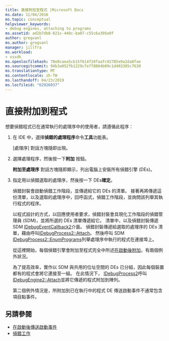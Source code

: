 ```yaml
---
title: 直接附加至程式 |Microsoft Docs
ms.date: 11/04/2016
ms.topic: conceptual
helpviewer_keywords:
- debug engines, attaching to programs
ms.assetid: ad2b7db8-821c-440c-ba07-c55c6a395e0f
author: gregvanl
ms.author: gregvanl
manager: jillfra
ms.workload:
- vssdk
ms.openlocfilehash: 70e8caea5cb15f614f20faafc92785e9a2da8fae
ms.sourcegitcommit: 94b3a052fb1229c7e7f8804b09c1d403385c7630
ms.translationtype: MT
ms.contentlocale: zh-TW
ms.lasthandoff: 04/23/2019
ms.locfileid: "62926037"
---
```

# <a name="attach-directly-to-a-program"></a>直接附加到程式
想要偵錯程式已在通常執行的處理序中的使用者，請遵循此程序：

1. 在 IDE 中，選擇**偵錯的處理程序**命令**工具**功能表。

    [處理序] 對話方塊隨即出現。

2. 選擇處理程序，然後按一下**附加** 按鈕。

    **附加至處理序** 對話方塊隨即顯示，列出電腦上安裝所有偵錯引擎 (DEs)。

3. 指定用以偵錯選取的處理序，然後按一下 DEs**確定**。

   偵錯封裝會啟動偵錯工作階段，並傳遞給它的 DEs 的清單。 接著再將傳遞這份清單，以及選取的處理序中，回呼函式，偵錯工作階段，並詢問該列舉其執行程式的程序。

   以程式設計的方式，以回應使用者要求，偵錯封裝會具現化工作階段的偵錯管理員 (SDM)，並將所選的 DEs 清單傳遞給它。 清單中，以及偵錯封裝傳遞 SDM [IDebugEventCallback2](../../extensibility/debugger/reference/idebugeventcallback2.md)介面。 偵錯封裝傳遞給選取的處理序的 DEs 清單，藉由呼叫[IDebugProcess2::Attach](../../extensibility/debugger/reference/idebugprocess2-attach.md)。 然後呼叫 SDM [IDebugProcess2::EnumPrograms](../../extensibility/debugger/reference/idebugprocess2-enumprograms.md)列舉處理序中執行的程式在連接埠上。

   從這裡開始，每個偵錯引擎會附加至程式完全中所述[在啟動後附加](../../extensibility/debugger/attaching-after-a-launch.md)，有兩個例外狀況。

   為了提高效率，實作以 SDM 與共用的位址空間的 DEs 已分組，因此每個裝置都有的程式會將它連接至一組。 在此情況下， [IDebugProcess2](../../extensibility/debugger/reference/idebugprocess2.md)呼叫[IDebugEngine2::Attach](../../extensibility/debugger/reference/idebugengine2-attach.md)並將它傳遞的程式附加到陣列。

   第二個例外情況是，所附加到已在執行中的程式 DE 傳送啟動事件不通常包含項目點事件。

## <a name="see-also"></a>另請參閱
- [在啟動後傳送啟動事件](../../extensibility/debugger/sending-startup-events-after-a-launch.md)
- [偵錯工作](../../extensibility/debugger/debugging-tasks.md)